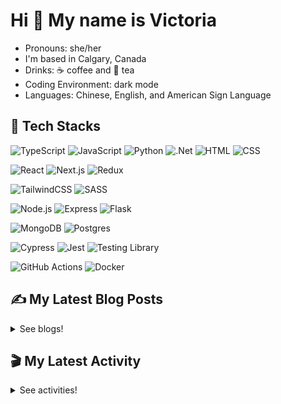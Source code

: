 <!-- <div align="center">

  ![banner](./banner/banner.png)

</div> -->

# Hi 👋 My name is Victoria

- Pronouns: she/her
- I'm based in Calgary, Canada
- Drinks: ☕ coffee and 🍵 tea
- Coding Environment: dark mode
- Languages: Chinese, English, and American Sign Language

## 💼 Tech Stacks

 ![TypeScript](https://img.shields.io/badge/TypeScript-3178C6.svg?style=for-the-badge&logo=TypeScript&logoColor=white) ![JavaScript](https://img.shields.io/badge/JavaScript-F7DF1E.svg?style=for-the-badge&logo=JavaScript&logoColor=black) ![Python](https://img.shields.io/badge/Python-3776AB.svg?style=for-the-badge&logo=Python&logoColor=white) ![.Net](https://img.shields.io/badge/.NET-512BD4.svg?style=for-the-badge&logo=dotnet&logoColor=white) ![HTML](https://img.shields.io/badge/HTML5-E34F26?style=for-the-badge&logo=html5&logoColor=white) ![CSS](https://img.shields.io/badge/-css3-1572B6?&style=for-the-badge&logo=css3&logoColor=white) 

![React](https://img.shields.io/badge/React-61DAFB.svg?style=for-the-badge&logo=React&logoColor=black) ![Next.js](https://img.shields.io/badge/Next.js-000000.svg?style=for-the-badge&logo=nextdotjs&logoColor=white) ![Redux](https://img.shields.io/badge/Redux-764ABC.svg?style=for-the-badge&logo=Redux&logoColor=white) 

![TailwindCSS](https://img.shields.io/badge/Tailwind%20CSS-06B6D4.svg?style=for-the-badge&logo=Tailwind-CSS&logoColor=white) ![SASS](https://img.shields.io/badge/Sass-CC6699.svg?style=for-the-badge&logo=Sass&logoColor=white) 

![Node.js](https://img.shields.io/badge/Node.js-339933?style=for-the-badge&logo=nodedotjs&logoColor=white) ![Express](https://img.shields.io/badge/Express.js-000000?style=for-the-badge&logo=express&logoColor=white) ![Flask](https://img.shields.io/badge/Flask-000000.svg?style=for-the-badge&logo=Flask&logoColor=white)

![MongoDB](https://img.shields.io/badge/MongoDB-4EA94B?style=for-the-badge&logo=mongodb&logoColor=white) ![Postgres](https://img.shields.io/badge/PostgreSQL-4169E1.svg?style=for-the-badge&logo=PostgreSQL&logoColor=white)

![Cypress](https://img.shields.io/badge/Cypress-17202C.svg?style=for-the-badge&logo=Cypress&logoColor=white) ![Jest](https://img.shields.io/badge/Jest-C21325?style=for-the-badge&logo=jest&logoColor=white) ![Testing Library](https://img.shields.io/badge/Testing%20Library-E33332.svg?style=for-the-badge&logo=Testing-Library&logoColor=white)  

![GitHub Actions](https://img.shields.io/badge/GitHub%20Actions-2088FF.svg?style=for-the-badge&logo=GitHub-Actions&logoColor=white) ![Docker](https://img.shields.io/badge/Docker-2496ED.svg?style=for-the-badge&logo=Docker&logoColor=white)  
  


## ✍️ My Latest Blog Posts

<details close>
<summary>See blogs!</summary>
  
<!-- BLOG-POST-LIST:START -->
 - 💯 [Learning SQL: LEFT JOIN](https://victoriacheng15.vercel.app/blog/learning-sql-left-join)
 - 🌮 [Learning SQL: INNER JOIN](https://victoriacheng15.vercel.app/blog/learning-sql-inner-join)
 - 💫 [Reflecting on 2024](https://victoriacheng15.vercel.app/blog/reflecting-on-2024)
 - 💫 [Learning SQL: DELETE](https://victoriacheng15.vercel.app/blog/learning-sql-delete)
 - 🌮 [Learning SQL: UPDATE](https://victoriacheng15.vercel.app/blog/learning-sql-update)<!-- BLOG-POST-LIST:END -->

</details>

## 🎬 My Latest Activity

<details close>
<summary>See activities!</summary>

<!--RECENT_ACTIVITY:start-->
1. ⬆️ Pushed 132 commit(s) to [victoriacheng15/SharedSolutions](https://github.com/victoriacheng15/SharedSolutions)
2. ⬆️ Pushed 1 commit(s) to [victoriacheng15/articles-extractor](https://github.com/victoriacheng15/articles-extractor)
3. 🎉 Merged PR [#42](https://github.com/victoriacheng15/articles-extractor/pull/42) in [victoriacheng15/articles-extractor](https://github.com/victoriacheng15/articles-extractor)
4. 💪 Opened PR [#42](https://github.com/victoriacheng15/articles-extractor/pull/42) in [victoriacheng15/articles-extractor](https://github.com/victoriacheng15/articles-extractor)
5. ⬆️ Pushed 1 commit(s) to [victoriacheng15/mehub](https://github.com/victoriacheng15/mehub)
<!--RECENT_ACTIVITY:end-->

</details>
